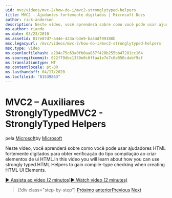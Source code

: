 ```yaml
---
uid: mvc/videos/mvc-2/how-do-i/mvc2-stronglytyped-helpers
title: MVC2 - Ajudantes fortemente digitados | Microsoft Docs
author: rick-anderson
description: Neste vídeo, você aprenderá sobre como você pode usar ajudadores HTML fortemente digitados para obter verificação do tipo compilação ao criar elementos de ui HTML.
ms.author: riande
ms.date: 03/23/2010
ms.assetid: 017e87d7-a44e-423a-b3e9-ba44df99388b
msc.legacyurl: /mvc/videos/mvc-2/how-do-i/mvc2-stronglytyped-helpers
msc.type: video
ms.openlocfilehash: a294c75c63a0fb0aa837f428b255bb47281cc164
ms.sourcegitcommit: 022f79dbc1350e0c6ffaa1e7e7c6e850cdabf9af
ms.translationtype: MT
ms.contentlocale: pt-BR
ms.lasthandoff: 04/17/2020
ms.locfileid: "81539863"
---
```

# <a name="mvc2---stronglytyped-helpers"></a><span data-ttu-id="55a7f-103">MVC2 – Auxiliares StronglyTyped</span><span class="sxs-lookup"><span data-stu-id="55a7f-103">MVC2 - StronglyTyped Helpers</span></span>

<span data-ttu-id="55a7f-104">pela [Microsoft](https://github.com/microsoft)</span><span class="sxs-lookup"><span data-stu-id="55a7f-104">by [Microsoft](https://github.com/microsoft)</span></span>

<span data-ttu-id="55a7f-105">Neste vídeo, você aprenderá sobre como você pode usar ajudadores HTML fortemente digitados para obter verificação do tipo compilação ao criar elementos de ui HTML.</span><span class="sxs-lookup"><span data-stu-id="55a7f-105">In this video you will learn about how you can use strongly typed HTML Helpers to gain compile-type checking when creating HTML UI Elements.</span></span>

[<span data-ttu-id="55a7f-106">&#9654; Assista ao vídeo (2 minutos)</span><span class="sxs-lookup"><span data-stu-id="55a7f-106">&#9654; Watch video (2 minutes)</span></span>](https://channel9.msdn.com/Blogs/ASP-NET-Site-Videos/mvc2-stronglytyped-helpers)

> [!div class="step-by-step"]
> <span data-ttu-id="55a7f-107">[Próximo](mvc2-html-encoding.md)
> [anterior](mvc2-model-validation.md)</span><span class="sxs-lookup"><span data-stu-id="55a7f-107">[Previous](mvc2-html-encoding.md)
[Next](mvc2-model-validation.md)</span></span>
